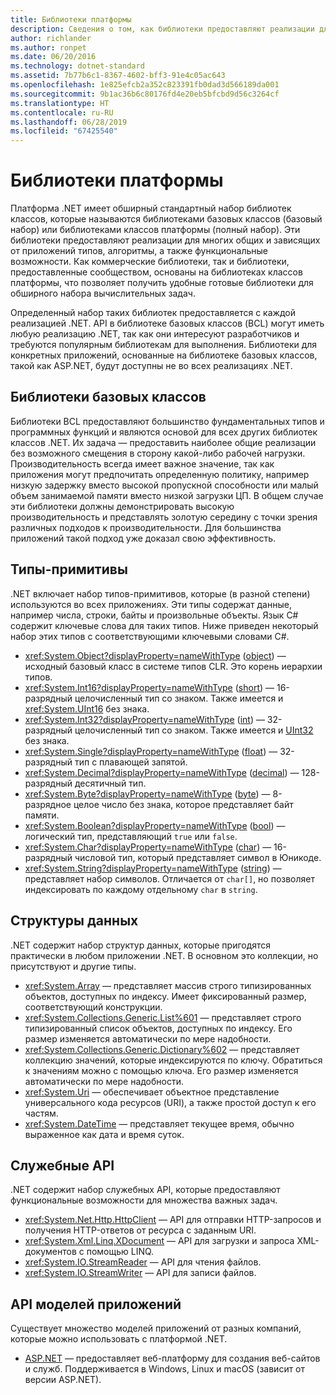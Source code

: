 ```yaml
---
title: Библиотеки платформы
description: Сведения о том, как библиотеки предоставляют реализации для многих общих и зависящих от приложений типов, алгоритмы, а также функциональные возможности.
author: richlander
ms.author: ronpet
ms.date: 06/20/2016
ms.technology: dotnet-standard
ms.assetid: 7b77b6c1-8367-4602-bff3-91e4c05ac643
ms.openlocfilehash: 1e825efcb2a352c823391fb0dad3d566189da001
ms.sourcegitcommit: 9b1ac36b6c80176fd4e20eb5bfcbd9d56c3264cf
ms.translationtype: HT
ms.contentlocale: ru-RU
ms.lasthandoff: 06/28/2019
ms.locfileid: "67425540"
---
```

# <a name="framework-libraries"></a>Библиотеки платформы

Платформа .NET имеет обширный стандартный набор библиотек классов, которые называются библиотеками базовых классов (базовый набор) или библиотеками классов платформы (полный набор). Эти библиотеки предоставляют реализации для многих общих и зависящих от приложений типов, алгоритмы, а также функциональные возможности. Как коммерческие библиотеки, так и библиотеки, предоставленные сообществом, основаны на библиотеках классов платформы, что позволяет получить удобные готовые библиотеки для обширного набора вычислительных задач.

Определенный набор таких библиотек предоставляется с каждой реализацией .NET. API в библиотеке базовых классов (BCL) могут иметь любую реализацию .NET, так как они интересуют разработчиков и требуются популярным библиотекам для выполнения. Библиотеки для конкретных приложений, основанные на библиотеке базовых классов, такой как ASP.NET, будут доступны не во всех реализациях .NET.

## <a name="base-class-libraries"></a>Библиотеки базовых классов

Библиотеки BCL предоставляют большинство фундаментальных типов и программных функций и являются основой для всех других библиотек классов .NET. Их задача — предоставить наиболее общие реализации без возможного смещения в сторону какой-либо рабочей нагрузки. Производительность всегда имеет важное значение, так как приложения могут предпочитать определенную политику, например низкую задержку вместо высокой пропускной способности или малый объем занимаемой памяти вместо низкой загрузки ЦП. В общем случае эти библиотеки должны демонстрировать высокую производительность и представлять золотую середину с точки зрения различных подходов к производительности. Для большинства приложений такой подход уже доказал свою эффективность.

## <a name="primitive-types"></a>Типы-примитивы

.NET включает набор типов-примитивов, которые (в разной степени) используются во всех приложениях. Эти типы содержат данные, например числа, строки, байты и произвольные объекты. Язык C# содержит ключевые слова для таких типов. Ниже приведен некоторый набор этих типов с соответствующими ключевыми словами C#.

* <xref:System.Object?displayProperty=nameWithType> ([object](../csharp/language-reference/keywords/object.md)) — исходный базовый класс в системе типов CLR. Это корень иерархии типов.
* <xref:System.Int16?displayProperty=nameWithType> ([short](../csharp/language-reference/builtin-types/integral-numeric-types.md)) — 16-разрядный целочисленный тип со знаком. Также имеется и <xref:System.UInt16> без знака.
* <xref:System.Int32?displayProperty=nameWithType> ([int](../csharp/language-reference/builtin-types/integral-numeric-types.md)) — 32-разрядный целочисленный тип со знаком. Также имеется и [UInt32](../csharp/language-reference/builtin-types/integral-numeric-types.md) без знака.
* <xref:System.Single?displayProperty=nameWithType> ([float](../csharp/language-reference/keywords/float.md)) — 32-разрядный тип с плавающей запятой.
* <xref:System.Decimal?displayProperty=nameWithType> ([decimal](../csharp/language-reference/keywords/decimal.md)) — 128-разрядный десятичный тип.
* <xref:System.Byte?displayProperty=nameWithType> ([byte](../csharp/language-reference/builtin-types/integral-numeric-types.md)) — 8-разрядное целое число без знака, которое представляет байт памяти.
* <xref:System.Boolean?displayProperty=nameWithType> ([bool](../csharp/language-reference/keywords/bool.md)) — логический тип, представляющий `true` или `false`.
* <xref:System.Char?displayProperty=nameWithType> ([char](../csharp/language-reference/keywords/char.md)) — 16-разрядный числовой тип, который представляет символ в Юникоде.
* <xref:System.String?displayProperty=nameWithType> ([string](../csharp/language-reference/keywords/string.md)) — представляет набор символов. Отличается от `char[]`, но позволяет индексировать по каждому отдельному `char` в `string`.

## <a name="data-structures"></a>Структуры данных

.NET содержит набор структур данных, которые пригодятся практически в любом приложении .NET. В основном это коллекции, но присутствуют и другие типы.

* <xref:System.Array> — представляет массив строго типизированных объектов, доступных по индексу. Имеет фиксированный размер, соответствующий конструкции.
* <xref:System.Collections.Generic.List%601> — представляет строго типизированный список объектов, доступных по индексу. Его размер изменяется автоматически по мере надобности.
* <xref:System.Collections.Generic.Dictionary%602> — представляет коллекцию значений, которые индексируются по ключу. Обратиться к значениям можно с помощью ключа. Его размер изменяется автоматически по мере надобности.
* <xref:System.Uri> — обеспечивает объектное представление универсального кода ресурсов (URI), а также простой доступ к его частям.
* <xref:System.DateTime> — представляет текущее время, обычно выраженное как дата и время суток.

## <a name="utility-apis"></a>Служебные API

.NET содержит набор служебных API, которые предоставляют функциональные возможности для множества важных задач.

* <xref:System.Net.Http.HttpClient> — API для отправки HTTP-запросов и получения HTTP-ответов от ресурса с заданным URI.
* <xref:System.Xml.Linq.XDocument> — API для загрузки и запроса XML-документов с помощью LINQ.
* <xref:System.IO.StreamReader> — API для чтения файлов. 
* <xref:System.IO.StreamWriter> — API для записи файлов.

## <a name="app-model-apis"></a>API моделей приложений

Существует множество моделей приложений от разных компаний, которые можно использовать с платформой .NET.

* [ASP.NET](https://www.asp.net) — предоставляет веб-платформу для создания веб-сайтов и служб. Поддерживается в Windows, Linux и macOS (зависит от версии ASP.NET).
